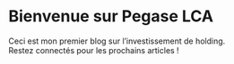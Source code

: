 # Bienvenue sur Pegase LCA
Ceci est mon premier blog sur l’investissement de holding.  
Restez connectés pour les prochains articles !
